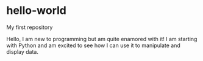 # hello-world
My first repository

Hello, I am new to programming but am quite enamored with it!  I am starting with Python and am excited to see how I can use it to manipulate and display data. 
